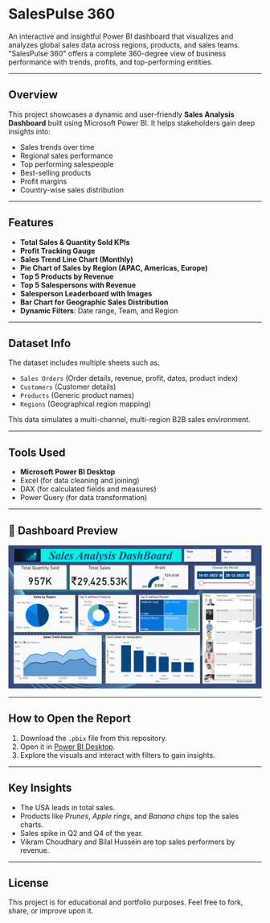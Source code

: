 
# SalesPulse 360

An interactive and insightful Power BI dashboard that visualizes and analyzes global sales data across regions, products, and sales teams. "SalesPulse 360" offers a complete 360-degree view of business performance with trends, profits, and top-performing entities.

---

## Overview

This project showcases a dynamic and user-friendly **Sales Analysis Dashboard** built using Microsoft Power BI. It helps stakeholders gain deep insights into:

- Sales trends over time
- Regional sales performance
- Top performing salespeople
- Best-selling products
- Profit margins
- Country-wise sales distribution

---

## Features

- **Total Sales & Quantity Sold KPIs**
- **Profit Tracking Gauge**
- **Sales Trend Line Chart (Monthly)**
- **Pie Chart of Sales by Region (APAC, Americas, Europe)**
- **Top 5 Products by Revenue**
- **Top 5 Salespersons with Revenue**
- **Salesperson Leaderboard with Images**
- **Bar Chart for Geographic Sales Distribution**
- **Dynamic Filters**: Date range, Team, and Region

---

## Dataset Info

The dataset includes multiple sheets such as:
- `Sales Orders` (Order details, revenue, profit, dates, product index)
- `Customers` (Customer details)
- `Products` (Generic product names)
- `Regions` (Geographical region mapping)

This data simulates a multi-channel, multi-region B2B sales environment.

---

## Tools Used

- **Microsoft Power BI Desktop**
- Excel (for data cleaning and joining)
- DAX (for calculated fields and measures)
- Power Query (for data transformation)

---

## 📸 Dashboard Preview

![Dashboard Screenshot](https://github.com/adarshms444/PowerBI_DashBoard_SalesPulse_360/blob/main/PowerBI_Dashboard.png)  

---

## How to Open the Report

1. Download the `.pbix` file from this repository.
2. Open it in [Power BI Desktop](https://powerbi.microsoft.com/desktop/).
3. Explore the visuals and interact with filters to gain insights.

---

## Key Insights

- The USA leads in total sales.
- Products like *Prunes*, *Apple rings*, and *Banana chips* top the sales charts.
- Sales spike in Q2 and Q4 of the year.
- Vikram Choudhary and Bilal Hussein are top sales performers by revenue.

---

## License

This project is for educational and portfolio purposes. Feel free to fork, share, or improve upon it.

